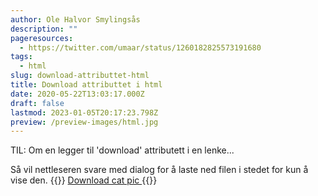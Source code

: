 ```yaml
---
author: Ole Halvor Smylingsås
description: ""
pageresources:
  - https://twitter.com/umaar/status/1260182825573191680
tags:
  - html
slug: download-attributtet-html
title: Download attributtet i html
date: 2020-05-22T13:03:17.000Z
draft: false
lastmod: 2023-01-05T20:17:23.798Z
preview: /preview-images/html.jpg
---
```


TIL:  Om en legger til 'download' attributett i en lenke... 
<!--more-->

Så vil nettleseren svare med dialog for å laste ned filen i stedet for kun å vise den.
{{<highlight html>}}
<a download href="cat.jpg">
    Download cat pic
</a>
{{</highlight>}}
